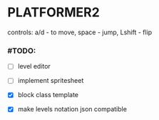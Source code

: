 # PLATFORMER2
controls: a/d - to move, space - jump, Lshift - flip

### #TODO: 
- [ ] level editor
- [ ] implement spritesheet
- [x] block class template
- [x] make levels notation json compatible


